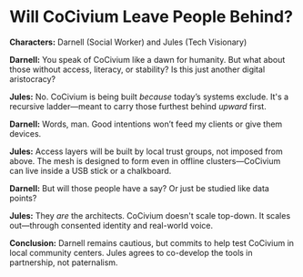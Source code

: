 # Will CoCivium Leave People Behind?

**Characters:** Darnell (Social Worker) and Jules (Tech Visionary)

**Darnell:**
You speak of CoCivium like a dawn for humanity. But what about those without access, literacy, or stability? Is this just another digital aristocracy?

**Jules:**
No. CoCivium is being built *because* today’s systems exclude. It's a recursive ladder—meant to carry those furthest behind *upward* first.

**Darnell:**
Words, man. Good intentions won’t feed my clients or give them devices.

**Jules:**
Access layers will be built by local trust groups, not imposed from above. The mesh is designed to form even in offline clusters—CoCivium can live inside a USB stick or a chalkboard.

**Darnell:**
But will those people have a say? Or just be studied like data points?

**Jules:**
They *are* the architects. CoCivium doesn't scale top-down. It scales out—through consented identity and real-world voice.

**Conclusion:**
Darnell remains cautious, but commits to help test CoCivium in local community centers. Jules agrees to co-develop the tools in partnership, not paternalism.

